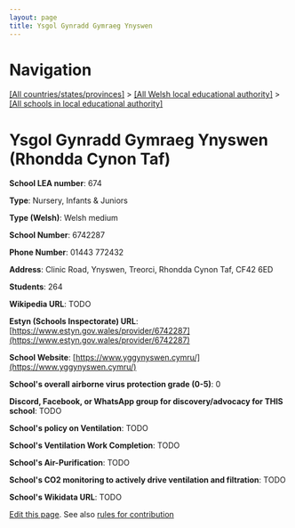 ```yaml
---
layout: page
title: Ysgol Gynradd Gymraeg Ynyswen
---
```

# Navigation

[[All countries/states/provinces]](../../..) > [[All Welsh local educational authority]](../..) > [[All schools in local educational authority]](..)

# Ysgol Gynradd Gymraeg Ynyswen (Rhondda Cynon Taf)

**School LEA number**: 674

**Type**: Nursery, Infants & Juniors

**Type (Welsh)**: Welsh medium

**School Number**: 6742287

**Phone Number**: 01443 772432

**Address**: Clinic Road, Ynyswen, Treorci, Rhondda Cynon Taf, CF42 6ED

**Students**: 264

**Wikipedia URL**: TODO

**Estyn (Schools Inspectorate) URL**: [https://www.estyn.gov.wales/provider/6742287](https://www.estyn.gov.wales/provider/6742287)

**School Website**: [https://www.yggynyswen.cymru/](https://www.yggynyswen.cymru/)

**School's overall airborne virus protection grade (0-5)**: 0

**Discord, Facebook, or WhatsApp group for discovery/advocacy for THIS school**: TODO

**School's policy on Ventilation**: TODO

**School's Ventilation Work Completion**: TODO

**School's Air-Purification**: TODO

**School's CO2 monitoring to actively drive ventilation and filtration**: TODO

**School's Wikidata URL**: TODO




[Edit this page](https://github.com/VentilationProject/Wales/edit/prif/./Rhondda_Cynon_Taf/Ysgol_Gynradd_Gymraeg_Ynyswen.md). See also [rules for contribution](../../../contribution-rules/)
